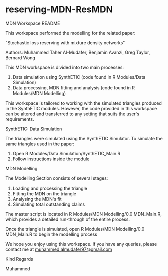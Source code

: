 # reserving-MDN-ResMDN

MDN Workspace README

This workspace performed the modelling for the related paper:

"Stochastic loss reserving with mixture density networks"

Authors: Muhammed Taher Al-Mudafer, Benjamin Avanzi, Greg Taylor, Bernard Wong

This MDN workspace is divided into two main processes:
1. Data simulation using SynthETIC (code found in R Modules/Data Simulation)
2. Data processing, MDN fitting and analysis (code found in R Modules/MDN Modelling)

This workspace is tailored to working with the simulated triangles produced in the SynthETIC modules. 
However, the code provided in this workspace can be altered and transferred to any setting that suits the user's requirements.


SynthETIC: Data Simulation

The triangles were simulated using the SynthETIC Simulator. To simulate the same triangles used in the paper:

1. Open R Modules/Data Simulation/SynthETIC_Main.R
2. Follow instructions inside the module




MDN Modelling

The Modelling Section consists of several stages:

1. Loading and processing the triangle
2. Fitting the MDN on the triangle
3. Analysing the MDN's fit
4. Simulating total outstanding claims

The master script is located in R Modules/MDN Modelling/0.0 MDN_Main.R, which provides a detailed run-through of the entire process.

Once the triangle is simulated, open R Modules/MDN Modelling/0.0 MDN_Main.R to begin the modelling process



We hope you enjoy using this workspace. If you have any queries, please contact me at muhammed.almudafer97@gmail.com

Kind Regards

Muhammed



